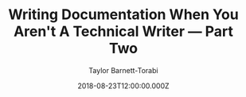 ---
title: "Writing Documentation When You Aren't A Technical Writer — Part Two"
date: 2018-08-23T12:00:00.000Z
author: Taylor Barnett-Torabi
summary: "Avoiding oversimplification, writing good error messages, and having better word choice"
tags:
  - post
remoteURL: https://medium.com/@taylor_atx/writing-documentation-when-you-arent-a-technical-writer-part-two-59997587cc2a
remoteBaseURL: medium.com
permalink: /posts/writing-documentation-when-you-arent-a-technical-writer-part-two/
---